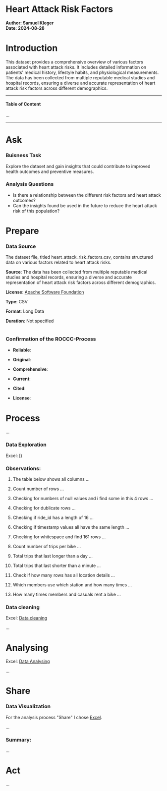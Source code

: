 <h1>Heart Attack Risk Factors</h1> 

**Author: Samuel Kleger**  
**Date: 2024-08-28**


# **Introduction**

This dataset provides a comprehensive overview of various factors associated with heart attack risks. It includes detailed information on patients' medical history, lifestyle habits, and physiological measurements. The data has been collected from multiple reputable medical studies and hospital records, ensuring a diverse and accurate representation of heart attack risk factors across different demographics.

---

#### Table of Content

...

---

# **Ask**

### **Buisness Task**

Explore the dataset and gain insights that could contribute to improved health outcomes and preventive measures.

### **Analysis Questions**

- Is there a relationship between the different risk factors and heart attack outcomes?
- Can the insights found be used in the future to reduce the heart attack risk of this population?

# **Prepare**


### **Data Source**

The dataset file, titled heart_attack_risk_factors.csv, contains structured data on various factors related to heart attack risks. 

**Source**: The data has been collected from multiple reputable medical studies and hospital records, ensuring a diverse and accurate representation of heart attack risk factors across different demographics.

**License**: [Apache Software Foundation](https://www.apache.org/licenses/LICENSE-2.0)

**Type**: CSV

**Format**: Long Data

**Duration**: Not specified

<div style="margin-bottom: 40px;">

</div>

### **Confirmation of the ROCCC-Process**

* **Reliable**: 

* **Original**: 

* **Comprehensive**: 

* **Current**: 

* **Cited**: 

* **License**: 

<div style="margin-bottom: 40px;">

</div>

# **Process**

...

### Data Exploration
Excel: [)  

### Observations:

1. The table below shows all columns
...

2. Count number of rows
...

3. Checking for numbers of null values and i find some in this 4 rows
...

4. Checking for dublicate rows
...

5. Checking if ride_id has a length of 16
...

6. Checking if timestamp values all have the same length
...

7. Checking for whitespace and find 161 rows
...

8. Count number of trips per bike
...

9. Total trips that last longer than a day
...

10. Total trips that last shorter than a minute
...

11. Check if how many rows has all location details
...

12. Which members use which station and how many times
...

13. How many times members and casuals rent a bike
...

### Data cleaning

Excel: [Data cleaning]()

...

# **Analysing**

Excel: [Data Analysing]()

...

# **Share**

### Data Visualization 

For the analysis process "Share" I chose [Excel]().

...

### Summary:

...

# **Act**

...
